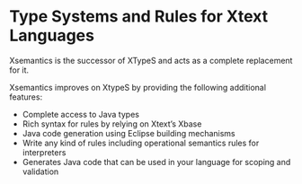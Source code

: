 # Type Systems and Rules for Xtext Languages

Xsemantics is the successor of XTypeS and acts as a complete replacement for it.

Xsemantics improves on XtypeS by providing the following additional features:

* Complete access to Java types
* Rich syntax for rules by relying on Xtext’s Xbase
* Java code generation using Eclipse building mechanisms
* Write any kind of rules including operational semantics rules for interpreters
* Generates Java code that can be used in your language for scoping and validation
